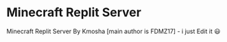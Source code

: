 # Minecraft Replit Server
 Minecraft Replit Server By Kmosha [main author is FDMZ17] - i just Edit it 😃
